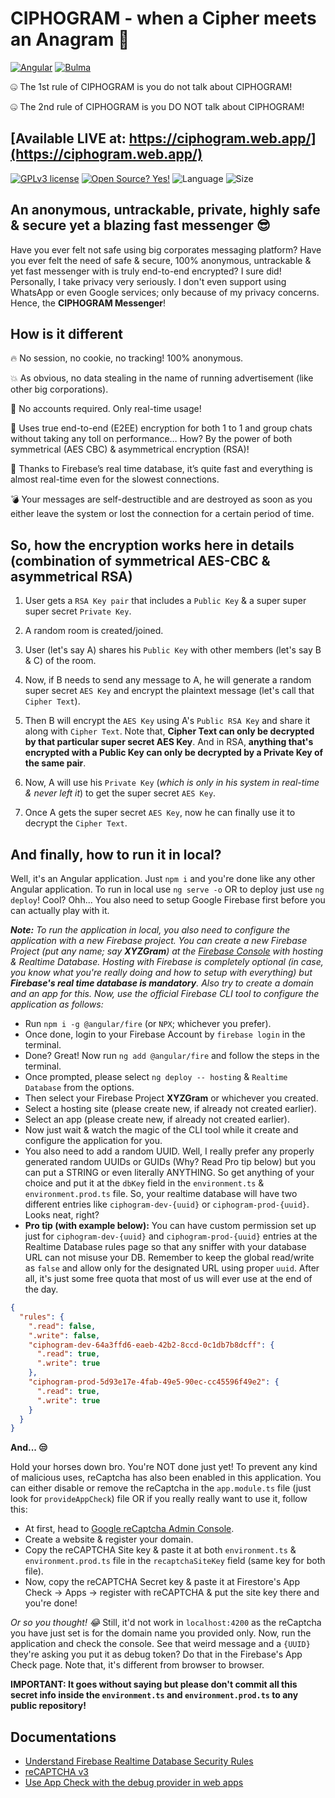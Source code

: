 # CIPHOGRAM - when a Cipher meets an Anagram 🤪

[![Angular](https://img.shields.io/badge/Angular-DD0031?style=for-the-badge&logo=angular&logoColor=white)](https://angular.io/)
[![Bulma](https://img.shields.io/badge/Bulma-00D1B2?style=for-the-badge&logo=bulma&logoColor=white)](https://bulma.io/)

🤐 The 1st rule of CIPHOGRAM is you do not talk about CIPHOGRAM!

🤐 The 2nd rule of CIPHOGRAM is you DO NOT talk about CIPHOGRAM!

## [**Available LIVE at**: https://ciphogram.web.app/](https://ciphogram.web.app/)

[![GPLv3 license](https://img.shields.io/badge/License-GPLv3-blue.svg?style=for-the-badge)](http://perso.crans.org/besson/LICENSE.html)
[![Open Source? Yes!](https://img.shields.io/badge/Open_Source%3F-Yes!-blue?style=for-the-badge&logo=gitHub&logoColor=white)](https://opensource.com/resources/what-open-source/)
![Language](https://img.shields.io/github/languages/top/dusk196/ciphogram-messenger?style=for-the-badge)
![Size](https://img.shields.io/github/languages/code-size/dusk196/ciphogram-messenger?style=for-the-badge)

## An anonymous, untrackable, private, highly safe & secure yet a blazing fast messenger 😎

Have you ever felt not safe using big corporates messaging platform? Have you ever felt the need of safe & secure, 100% anonymous, untrackable & yet fast messenger with is truly end-to-end encrypted? I sure did! Personally, I take privacy very seriously. I don't even support using WhatsApp or even Google services; only because of my privacy concerns. Hence, the **CIPHOGRAM Messenger**!

## How is it different

🔥 No session, no cookie, no tracking! 100% anonymous.

💥 As obvious, no data stealing in the name of running advertisement (like other big corporations).

👤 No accounts required. Only real-time usage!

🔐 Uses true end-to-end (E2EE) encryption for both 1 to 1 and group chats without taking any toll on performance… How? By the power of both symmetrical (AES CBC) & asymmetrical encryption (RSA)!

💾 Thanks to Firebase’s real time database, it’s quite fast and everything is almost real-time even for the slowest connections.

💣 Your messages are self-destructible and are destroyed as soon as you either leave the system or lost the connection for a certain period of time.

## So, how the encryption works here in details (combination of symmetrical AES-CBC & asymmetrical RSA)

1. User gets a `RSA Key pair` that includes a `Public Key` & a super super super secret `Private Key`.

2. A random room is created/joined.

3. User (let's say A) shares his `Public Key` with other members (let's say B & C) of the room.

4. Now, if B needs to send any message to A, he will generate a random super secret `AES Key` and encrypt the plaintext message (let's call that `Cipher Text`).

5. Then B will encrypt the `AES Key` using A's `Public RSA Key` and share it along with `Cipher Text`. Note that, **Cipher Text can only be decrypted by that particular super secret AES Key**. And in RSA, **anything that's encrypted with a Public Key can only be decrypted by a Private Key of the same pair**.

6. Now, A will use his `Private Key` (_which is only in his system in real-time & never left it_) to get the super secret `AES Key`.

7. Once A gets the super secret `AES Key`, now he can finally use it to decrypt the `Cipher Text`.

## And finally, how to run it in local?

Well, it's an Angular application. Just `npm i` and you're done like any other Angular application. To run in local use `ng serve -o` OR to deploy just use `ng deploy`! Cool? Ohh... You also need to setup Google Firebase first before you can actually play with it.

**_Note:_** _To run the application in local, you also need to configure the application with a new Firebase project. You can create a new Firebase Project (put any name; say **XYZGram**) at the [Firebase Console](https://console.firebase.google.com/) with hosting & Realtime Database. Hosting with Firebase is completely optional (in case, you know what you're really doing and how to setup with everything) but **Firebase's real time database is mandatory**. Also try to create a domain and an app for this. Now, use the official Firebase CLI tool to configure the application as follows:_

* Run `npm i -g @angular/fire` (or `NPX`; whichever you prefer).
* Once done, login to your Firebase Account by `firebase login` in the terminal.
* Done? Great! Now run `ng add @angular/fire` and follow the steps in the terminal.
* Once prompted, please select `ng deploy -- hosting` & `Realtime Database` from the options.
* Then select your Firebase Project **XYZGram** or whichever you created.
* Select a hosting site (please create new, if already not created earlier).
* Select an app (please create new, if already not created earlier).
* Now just wait & watch the magic of the CLI tool while it create and configure the application for you.
* You also need to add a random UUID. Well, I really prefer any properly generated random UUIDs or GUIDs (Why? Read Pro tip below) but you can put a STRING or even literally ANYTHING. So get anything of your choice and put it at the `dbKey` field in the `environment.ts` & `environment.prod.ts` file. So, your realtime database will have two different entries like `ciphogram-dev-{uuid}` or `ciphogram-prod-{uuid}`. Looks neat, right?
* **Pro tip (with example below):** You can have custom permission set up just for `ciphogram-dev-{uuid}` and `ciphogram-prod-{uuid}` entries at the Realtime Database rules page so that any sniffer with your database URL can not misuse your DB. Remember to keep the global read/write as `false` and allow only for the designated URL using proper `uuid`. After all, it's just some free quota that most of us will ever use at the end of the day.

```JSON
{
  "rules": {
    ".read": false,
    ".write": false,
    "ciphogram-dev-64a3ffd6-eaeb-42b2-8ccd-0c1db7b8dcff": {
      ".read": true,
      ".write": true
    },
    "ciphogram-prod-5d93e17e-4fab-49e5-90ec-cc45596f49e2": {
      ".read": true,
      ".write": true
    }
  }
}
```

**And... 😒**

Hold your horses down bro. You're NOT done just yet! To prevent any kind of malicious uses, reCaptcha has also been enabled in this application. You can either disable or remove the reCaptcha in the `app.module.ts` file (just look for `provideAppCheck`) file OR if you really really want to use it, follow this:
* At first, head to [Google reCaptcha Admin Console](https://www.google.com/recaptcha/admin/).
* Create a website & register your domain.
* Copy the reCAPTCHA Site key & paste it at both `environment.ts` & `environment.prod.ts` file in the `recaptchaSiteKey` field (same key for both file).
* Now, copy the reCAPTCHA Secret key & paste it at Firestore's App Check -> Apps -> register with reCAPTCHA & put the site key there and you're done!

_Or so you thought! 😂_
Still, it'd not work in `localhost:4200` as the reCaptcha you have just set is for the domain name you provided only. Now, run the application and check the console. See that weird message and a `{UUID}` they're asking you put it as debug token? Do that in the Firebase's App Check page. Note that, it's different from browser to browser.

**IMPORTANT: It goes without saying but please don't commit all this secret info inside the `environment.ts` and `environment.prod.ts` to any public repository!**

## Documentations

* [Understand Firebase Realtime Database Security Rules](https://firebase.google.com/docs/database/security)
* [reCAPTCHA v3](https://developers.google.com/recaptcha/docs/v3)
* [Use App Check with the debug provider in web apps](https://firebase.google.com/docs/app-check/web/debug-provider)